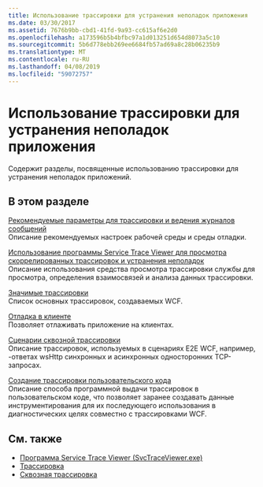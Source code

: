 ```yaml
---
title: Использование трассировки для устранения неполадок приложения
ms.date: 03/30/2017
ms.assetid: 7676b9bb-cbd1-41fd-9a93-cc615af6e2d0
ms.openlocfilehash: a173596b5b4bfbc97a1d013251d654d8073a5c10
ms.sourcegitcommit: 5b6d778ebb269ee6684fb57ad69a8c28b06235b9
ms.translationtype: MT
ms.contentlocale: ru-RU
ms.lasthandoff: 04/08/2019
ms.locfileid: "59072757"
---
```

# <a name="using-tracing-to-troubleshoot-your-application"></a>Использование трассировки для устранения неполадок приложения
Содержит разделы, посвященные использованию трассировки для устранения неполадок приложений.  
  
## <a name="in-this-section"></a>В этом разделе  
 [Рекомендуемые параметры для трассировки и ведения журналов сообщений](../../../../../docs/framework/wcf/diagnostics/tracing/recommended-settings-for-tracing-and-message-logging.md)  
 Описание рекомендуемых настроек рабочей среды и среды отладки.  
  
 [Использование программы Service Trace Viewer для просмотра скоррелированных трассировок и устранения неполадок](../../../../../docs/framework/wcf/diagnostics/tracing/using-service-trace-viewer-for-viewing-correlated-traces-and-troubleshooting.md)  
 Описание использования средства просмотра трассировки службы для просмотра, определения взаимосвязей и анализа данных трассировки.  
  
 [Значимые трассировки](../../../../../docs/framework/wcf/diagnostics/tracing/significant-traces.md)  
 Список основных трассировок, создаваемых WCF.  
  
 [Отладка в клиенте](../../../../../docs/framework/wcf/diagnostics/tracing/debugging-on-the-client.md)  
 Позволяет отлаживать приложение на клиентах.  
  
 [Сценарии сквозной трассировки](../../../../../docs/framework/wcf/diagnostics/tracing/end-to-end-tracing-scenarios.md)  
 Описание трассировок, используемых в сценариях E2E WCF, например, -ответах wsHttp синхронных и асинхронных односторонних TCP-запросах.  
  
 [Создание трассировки пользовательского кода](../../../../../docs/framework/wcf/diagnostics/tracing/emitting-user-code-traces.md)  
 Описание способа программной выдачи трассировок в пользовательском коде, что позволяет заранее создавать данные инструментирования для их последующего использования в диагностических целях совместно с трассировками WCF.  
  
## <a name="see-also"></a>См. также

- [Программа Service Trace Viewer (SvcTraceViewer.exe)](../../../../../docs/framework/wcf/service-trace-viewer-tool-svctraceviewer-exe.md)
- [Трассировка](../../../../../docs/framework/wcf/diagnostics/tracing/index.md)
- [Сквозная трассировка](../../../../../docs/framework/wcf/diagnostics/tracing/end-to-end-tracing.md)
